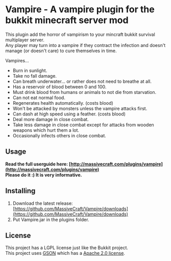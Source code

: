 Vampire - A vampire plugin for the bukkit minecraft server mod
====================
This plugin add the horror of vampirism to your mincraft bukkit survival multiplayer server.<br>
Any player may turn into a vampire if they contract the infection and doesn't manage (or doesn't care) to cure themselves in time.

Vampires...

* Burn in sunlight.
* Take no fall damage.
* Can breath underwater... or rather does not need to breathe at all.
* Has a reservoir of blood between 0 and 100.
* Must drink blood from humans or animals to not die from starvation.
* Can not eat normal food.
* Regenerates health automatically. (costs blood)
* Won't be attacked by monsters unless the vampire attacks first.
* Can dash at high speed using a feather. (costs blood)
* Deal more damage in close combat.
* Take less damage in close combat except for attacks from wooden weapons which hurt them a lot.
* Occasionally infects others in close combat.

Usage
---------
<b>Read the full userguide here: [http://massivecraft.com/plugins/vampire](http://massivecraft.com/plugins/vampire)</b><br/>
<b>Please do it :) It is very informative.</b>

Installing
----------
1. Download the latest release: [https://github.com/MassiveCraft/Vampire/downloads](https://github.com/MassiveCraft/Vampire/downloads)<br>
1. Put Vampire.jar in the plugins folder.

License
----------
This project has a LGPL license just like the Bukkit project.<br>
This project uses [GSON](http://code.google.com/p/google-gson/) which has a [Apache 2.0 license](http://www.apache.org/licenses/LICENSE-2.0 ).

